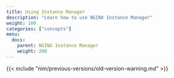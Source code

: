 ```yaml
---
title: Using Instance Manager
description: "Learn how to use NGINX Instance Manager"
weight: 100
categories: ["concepts"]
menu:
  docs:
    parent: NGINX Instance Manager
    weight: 200
---
```


{{< include "nim/previous-versions/old-version-warning.md" >}}